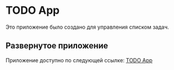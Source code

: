 # TODO App

Это приложение было создано для управления списком задач.

## Развернутое приложение

Приложение доступно по следующей ссылке: [TODO App](https://todo-nine-nu-14.vercel.app)

